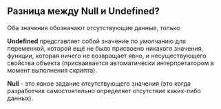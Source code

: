 ## Разница между Null и Undefined?

Оба значения обозначают отсутствующие данные, только‍  

**Undefined** представляет собой значение по умолчанию для переменной, которой ещё не было присвоено никакого значения, функции, которая ничего не возвращает явно, и несуществующего свойства объекта (присваивается автоматически интерпретатором в момент выполнения скрипта).‍

**Null** - это явное задание отсутствующего значения (это когда разработчик самостоятельно определяет отсутствие каких-либо данных).
